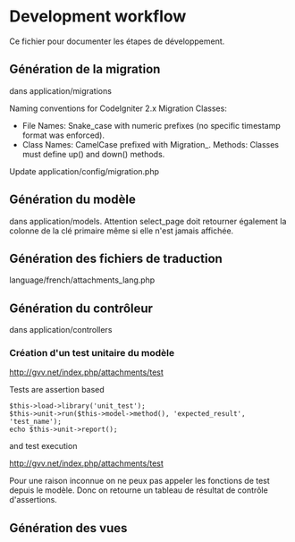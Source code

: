 # Development workflow

Ce fichier pour documenter les étapes de développement.

## Génération de la migration

dans application/migrations

Naming conventions for CodeIgniter 2.x Migration Classes:

* File Names: Snake_case with numeric prefixes (no specific timestamp format was enforced).
* Class Names: CamelCase prefixed with Migration_.
Methods: Classes must define up() and down() methods.

Update application/config/migration.php

## Génération du modèle

dans application/models. Attention select_page doit retourner également la colonne de la clé primaire même si elle n'est jamais affichée.


## Génération des fichiers de traduction

language/french/attachments_lang.php
  
## Génération du contrôleur

dans application/controllers

### Création d'un test unitaire du modèle 

http://gvv.net/index.php/attachments/test

Tests are assertion based

    $this->load->library('unit_test');
    $this->unit->run($this->model->method(), 'expected_result', 'test_name');
    echo $this->unit->report();

and test execution

http://gvv.net/index.php/attachments/test

Pour une raison inconnue on ne peux pas appeler les fonctions de test depuis le modèle. Donc on retourne un tableau de résultat de contrôle d'assertions.

## Génération des vues



